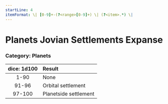 ```yaml
---
startLine: 4
itemFormat: \| [0-9]+-(?<range>[0-9]+) \| (?<item>.*) \|
---
```

# Planets Jovian Settlements Expanse
### Category: Planets

| dice: 1d100 | Result |
|:----:|:-------|
| 1-90 | None |
| 91-96 | Orbital settlement |
| 97-100 | Planetside settlement |